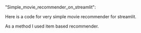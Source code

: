 "Simple_movie_recommender_on_streamlit": 

Here is a code for very simple movie recommender for streamlit.

As a method I used item based recommender.
